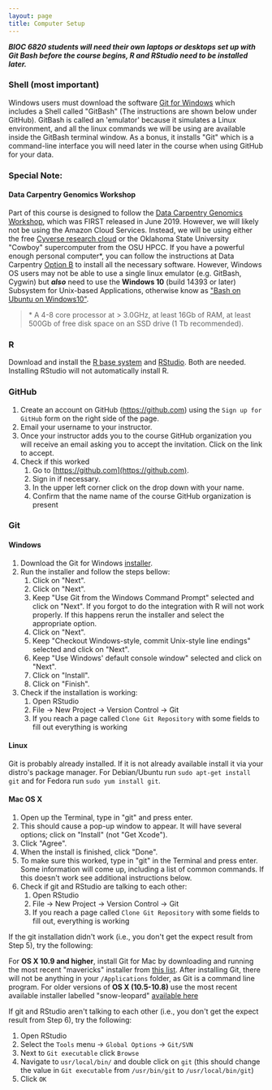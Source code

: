 ```yaml
---
layout: page
title: Computer Setup
---
```


***BIOC 6820 students will need their own laptops or desktops set up with Git Bash before the course begins, R and RStudio need to be installed later.***

### Shell (most important)

Windows users must download the software [Git for Windows](https://gitforwindows.org/) which includes a Shell called "GitBash" (The instructions are shown below under GitHub). GitBash is called an 'emulator' because it simulates a Linux environment, and all the linux commands we will be using are available inside the GitBash terminal window. As a bonus, it installs "Git" which is a command-line interface you will need later in the course when using GitHub for your data. 

### Special Note: 

#### Data Carpentry Genomics Workshop 
Part of this course is designed to follow the [Data Carpentry Genomics Workshop](https://datacarpentry.org/genomics-workshop/), which was FIRST released in June 2019. However, we will likely not be using the Amazon Cloud Services. Instead, we will be using either the free [Cyverse research cloud](https://atmo.cyverse.org/) or the Oklahoma State University "Cowboy" supercomputer from the OSU HPCC. If you have a powerful enough personal computer\*, you can follow the instructions at Data Carpentry [Option B](https://datacarpentry.org/genomics-workshop/setup.html#option-b-using-the-lessons-on-your-local-machine) to install all the necessary software. However, Windows OS users may not be able to use a single linux emulator (e.g. GitBash, Cygwin) but ***also*** need to use the **Windows 10** (build 14393 or later) Subsystem for Unix-based Applications, otherwise know as ["Bash on Ubuntu on Windows10"](https://www.windowscentral.com/how-install-bash-shell-command-line-windows-10).  
 
> \* A 4-8 core processor at > 3.0GHz, at least 16Gb of RAM, at least 500Gb of free disk space on an SSD drive (1 Tb recommended). 


### R

Download and install the [R base system](http://cran.rstudio.com/) and [RStudio](http://www.rstudio.com/products/rstudio/download/). Both are needed. Installing RStudio will not automatically install R.

### GitHub

1. Create an account on GitHub (https://github.com) using the `Sign up for
   GitHub` form on the right side of the page.
2. Email your username to your instructor.
3. Once your instructor adds you to the course GitHub organization you will
   receive an email asking you to accept the invitation. Click on the link to
   accept.
4. Check if this worked
    1. Go to [https://github.com](https://github.com).
    2. Sign in if necessary.
    3. In the upper left corner click on the drop down with your name.
    4. Confirm that the name name of the course GitHub organization is present
    
### Git

#### Windows

1.  Download the Git for Windows
    [installer](https://git-for-windows.github.io/).
2.  Run the installer and follow the steps bellow:
    1. Click on "Next".
    2. Click on "Next".
    3. Keep "Use Git from the Windows Command Prompt" selected and click on
       "Next". If you forgot to do the integration with R will not work
       properly. If this happens rerun the installer and select the appropriate
       option.
    4. Click on "Next".
    5. Keep "Checkout Windows-style, commit Unix-style line endings" selected and click on "Next".
    6. Keep "Use Windows' default console window" selected and click on "Next".
    7. Click on "Install".
    8. Click on "Finish".
3. Check if the installation is working:
    1. Open RStudio
    2. File -> New Project -> Version Control -> Git
    3. If you reach a page called `Clone Git Repository` with some fields to fill out everything is working

#### Linux

Git is probably already installed. If it is not already available install it via
your distro's package manager. For Debian/Ubuntu run `sudo apt-get install git`
and for Fedora run `sudo yum install git`.

#### Mac OS X

1. Open up the Terminal, type in "git" and press enter.
2. This should cause a pop-up window to appear. It will have several options;
   click on "Install" (not "Get Xcode").
3. Click "Agree".
4. When the install is finished, click "Done".
5. To make sure this worked, type in "git" in the Terminal and press enter. Some
   information will come up, including a list of common commands. If this
   doesn't work see additional instructions below.
6. Check if git and RStudio are talking to each other:
    1. Open RStudio
    2. File -> New Project -> Version Control -> Git
    3. If you reach a page called `Clone Git Repository` with some fields to
       fill out, everything is working

If the git installation didn't work (i.e., you don't get the expect result from
Step 5), try the following:

For **OS X 10.9 and higher**, install Git for Mac by downloading and running the
most recent "mavericks" installer from
[this list](http://sourceforge.net/projects/git-osx-installer/files/).  After
installing Git, there will not be anything in your `/Applications` folder, as
Git is a command line program. For older versions of **OS X (10.5-10.8)**
use the most recent available installer labelled "snow-leopard" [available
here](http://sourceforge.net/projects/git-osx-installer/files/.)

If git and RStudio aren't talking to each other (i.e., you don't get the expect
result from Step 6), try the following:

1. Open RStudio
2. Select the `Tools` menu -> `Global Options` -> `Git/SVN`
3. Next to `Git executable` click `Browse`
4. Navigate to `usr/local/bin/` and double click on `git` (this should change
   the value in `Git executable` from `/usr/bin/git` to `/usr/local/bin/git`)
5. Click `OK`

<!--

### Python

Use [Anaconda](https://www.anaconda.com/download/) to install Python (3.5 or greater) and make sure you 
download the correct version  for your operating system.

### SQL (Optional)

Download and install [DB Browser for SQLite](http://sqlitebrowser.org/)

### Python Notes

*Some Python materials on this site
are no longer under active development. Tell the instructor
if you are having problems*

-->
